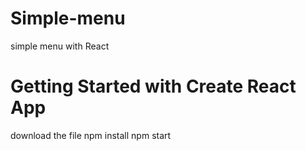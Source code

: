 # Simple-menu
simple menu with React 



# Getting Started with Create React App

download the file
npm install
npm start
